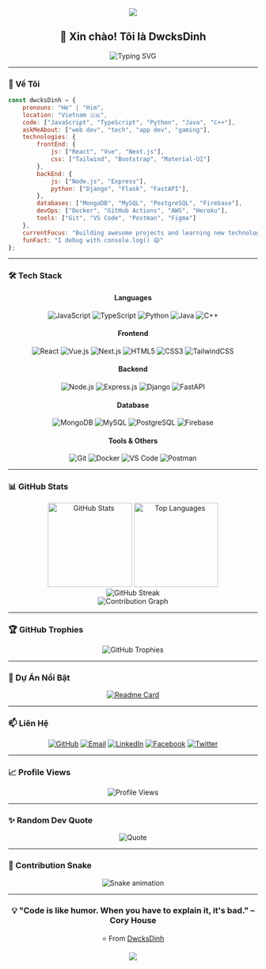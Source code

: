 <div align="center">
  <img src="https://capsule-render.vercel.app/api?type=waving&color=gradient&height=200&section=header&text=DwcksDinh&fontSize=80&fontAlignY=35&animation=twinkling&fontColor=gradient" />
</div>

<div align="center">
  
  ## 👋 Xin chào! Tôi là DwcksDinh
  
  <img src="https://readme-typing-svg.herokuapp.com?font=Fira+Code&size=22&duration=3000&pause=1000&color=00D9FF&center=true&vCenter=true&width=435&lines=Full+Stack+Developer+%F0%9F%92%BB;Tech+Enthusiast+%F0%9F%9A%80;Always+Learning+%F0%9F%93%9A;Creative+Problem+Solver+%F0%9F%A7%A9" alt="Typing SVG" />
  
</div>

---

### 🚀 Về Tôi

```javascript
const dwcksDinh = {
    pronouns: "He" | "Him",
    location: "Vietnam 🇻🇳",
    code: ["JavaScript", "TypeScript", "Python", "Java", "C++"],
    askMeAbout: ["web dev", "tech", "app dev", "gaming"],
    technologies: {
        frontEnd: {
            js: ["React", "Vue", "Next.js"],
            css: ["Tailwind", "Bootstrap", "Material-UI"]
        },
        backEnd: {
            js: ["Node.js", "Express"],
            python: ["Django", "Flask", "FastAPI"],
        },
        databases: ["MongoDB", "MySQL", "PostgreSQL", "Firebase"],
        devOps: ["Docker", "GitHub Actions", "AWS", "Heroku"],
        tools: ["Git", "VS Code", "Postman", "Figma"]
    },
    currentFocus: "Building awesome projects and learning new technologies",
    funFact: "I debug with console.log() 😄"
};
```

---

### 🛠️ Tech Stack

<div align="center">

#### Languages
![JavaScript](https://img.shields.io/badge/JavaScript-F7DF1E?style=for-the-badge&logo=javascript&logoColor=black)
![TypeScript](https://img.shields.io/badge/TypeScript-007ACC?style=for-the-badge&logo=typescript&logoColor=white)
![Python](https://img.shields.io/badge/Python-3776AB?style=for-the-badge&logo=python&logoColor=white)
![Java](https://img.shields.io/badge/Java-ED8B00?style=for-the-badge&logo=openjdk&logoColor=white)
![C++](https://img.shields.io/badge/C++-00599C?style=for-the-badge&logo=cplusplus&logoColor=white)

#### Frontend
![React](https://img.shields.io/badge/React-20232A?style=for-the-badge&logo=react&logoColor=61DAFB)
![Vue.js](https://img.shields.io/badge/Vue.js-35495E?style=for-the-badge&logo=vuedotjs&logoColor=4FC08D)
![Next.js](https://img.shields.io/badge/Next.js-000000?style=for-the-badge&logo=nextdotjs&logoColor=white)
![HTML5](https://img.shields.io/badge/HTML5-E34F26?style=for-the-badge&logo=html5&logoColor=white)
![CSS3](https://img.shields.io/badge/CSS3-1572B6?style=for-the-badge&logo=css3&logoColor=white)
![TailwindCSS](https://img.shields.io/badge/Tailwind_CSS-38B2AC?style=for-the-badge&logo=tailwind-css&logoColor=white)

#### Backend
![Node.js](https://img.shields.io/badge/Node.js-43853D?style=for-the-badge&logo=nodedotjs&logoColor=white)
![Express.js](https://img.shields.io/badge/Express.js-404D59?style=for-the-badge&logo=express&logoColor=white)
![Django](https://img.shields.io/badge/Django-092E20?style=for-the-badge&logo=django&logoColor=white)
![FastAPI](https://img.shields.io/badge/FastAPI-009688?style=for-the-badge&logo=fastapi&logoColor=white)

#### Database
![MongoDB](https://img.shields.io/badge/MongoDB-4EA94B?style=for-the-badge&logo=mongodb&logoColor=white)
![MySQL](https://img.shields.io/badge/MySQL-00000F?style=for-the-badge&logo=mysql&logoColor=white)
![PostgreSQL](https://img.shields.io/badge/PostgreSQL-316192?style=for-the-badge&logo=postgresql&logoColor=white)
![Firebase](https://img.shields.io/badge/Firebase-FFCA28?style=for-the-badge&logo=firebase&logoColor=black)

#### Tools & Others
![Git](https://img.shields.io/badge/Git-F05032?style=for-the-badge&logo=git&logoColor=white)
![Docker](https://img.shields.io/badge/Docker-2496ED?style=for-the-badge&logo=docker&logoColor=white)
![VS Code](https://img.shields.io/badge/VS_Code-007ACC?style=for-the-badge&logo=visual-studio-code&logoColor=white)
![Postman](https://img.shields.io/badge/Postman-FF6C37?style=for-the-badge&logo=postman&logoColor=white)

</div>

---

### 📊 GitHub Stats

<div align="center">
  <img src="https://github-readme-stats.vercel.app/api?username=DwcksDinh&show_icons=true&theme=radical&hide_border=true&bg_color=0D1117&title_color=00D9FF&icon_color=00D9FF&text_color=FFFFFF" alt="GitHub Stats" height="170" />
  <img src="https://github-readme-stats.vercel.app/api/top-langs/?username=DwcksDinh&layout=compact&theme=radical&hide_border=true&bg_color=0D1117&title_color=00D9FF&text_color=FFFFFF" alt="Top Languages" height="170" />
</div>

<div align="center">
  <img src="https://github-readme-streak-stats.herokuapp.com/?user=DwcksDinh&theme=radical&hide_border=true&background=0D1117&stroke=00D9FF&ring=00D9FF&fire=FF6D00&currStreakLabel=00D9FF" alt="GitHub Streak" />
</div>

<div align="center">
  <img src="https://github-readme-activity-graph.vercel.app/graph?username=DwcksDinh&bg_color=0D1117&color=00D9FF&line=00D9FF&point=FFFFFF&area=true&hide_border=true" alt="Contribution Graph" />
</div>

---

### 🏆 GitHub Trophies

<div align="center">
  <img src="https://github-profile-trophy.vercel.app/?username=DwcksDinh&theme=radical&no-frame=true&no-bg=true&margin-w=4&column=7" alt="GitHub Trophies" />
</div>

---

### 💼 Dự Án Nổi Bật

<div align="center">
  
  [![Readme Card](https://github-readme-stats.vercel.app/api/pin/?username=DwcksDinh&repo=DwcksDinh&theme=radical&hide_border=true&bg_color=0D1117&title_color=00D9FF&icon_color=00D9FF&text_color=FFFFFF)](https://github.com/DwcksDinh/DwcksDinh)
  
</div>

---

### 📫 Liên Hệ

<div align="center">
  
  [![GitHub](https://img.shields.io/badge/GitHub-100000?style=for-the-badge&logo=github&logoColor=white)](https://github.com/DwcksDinh)
  [![Email](https://img.shields.io/badge/Email-D14836?style=for-the-badge&logo=gmail&logoColor=white)](mailto:your.email@example.com)
  [![LinkedIn](https://img.shields.io/badge/LinkedIn-0077B5?style=for-the-badge&logo=linkedin&logoColor=white)](https://linkedin.com/in/your-profile)
  [![Facebook](https://img.shields.io/badge/Facebook-1877F2?style=for-the-badge&logo=facebook&logoColor=white)](https://facebook.com/your-profile)
  [![Twitter](https://img.shields.io/badge/Twitter-1DA1F2?style=for-the-badge&logo=twitter&logoColor=white)](https://twitter.com/your-profile)
  
</div>

---

### 📈 Profile Views

<div align="center">
  
  ![Profile Views](https://komarev.com/ghpvc/?username=DwcksDinh&color=00D9FF&style=for-the-badge&label=PROFILE+VIEWS)
  
</div>

---

### ✨ Random Dev Quote

<div align="center">
  
  ![Quote](https://quotes-github-readme.vercel.app/api?type=horizontal&theme=radical)
  
</div>

---

### 🐍 Contribution Snake

<div align="center">
  
  ![Snake animation](https://raw.githubusercontent.com/DwcksDinh/DwcksDinh/output/github-contribution-grid-snake.svg)
  
</div>

---

<div align="center">
  
  ### 💡 "Code is like humor. When you have to explain it, it's bad." – Cory House
  
  ⭐️ From [DwcksDinh](https://github.com/DwcksDinh)
  
  <img src="https://capsule-render.vercel.app/api?type=waving&color=gradient&height=100&section=footer" />
  
</div>
